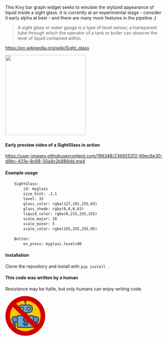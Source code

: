 This Kivy bar graph widget seeks to emulate the stylized appearance of liquid inside a sight glass. It is currently at an experimental stage - consider it early alpha at best - and there are many more features in the pipeline ;) 

> A sight glass or water gauge is a type of level sensor, a transparent tube through which the operator of a tank or boiler can observe the level of liquid contained within. 

https://en.wikipedia.org/wiki/Sight_glass

<img width="256" height="256" src="https://github.com/clickworkorange/KivySightGlass/assets/196348/ed7e3588-d459-4c0e-b272-cd42b7b79896" />

#### Early preview video of a SightGlass in action

https://user-images.githubusercontent.com/196348/236925312-69ec6e30-d9bc-431e-9c68-30a9c2b886dd.mp4

#### Example usage
````kv
    SightGlass:
        id: myglass
        size_hint: .2,1
        level: 33
        glass_color: rgba(127,191,255,63)
        glass_shade: rgba(0,0,0,63)
        liquid_color: rgba(0,215,255,255)
        scale_major: 10
        scale_minor: 5
        scale_color: rgba(255,255,255,95)

    Button:
        on_press: myglass.level=90
````

#### Installation
Clone the repository and install with `pip install .`

#### This code was written by a human
Resistance may be futile, but only humans can enjoy writing code. 

<img src="/human_coder.png" alt="Bad Bot" width="128" height="128" />
